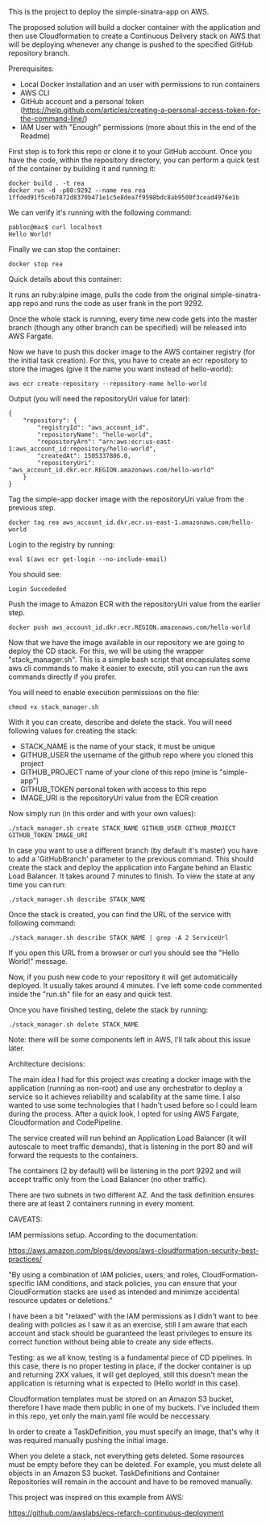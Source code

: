 This is the project to deploy the simple-sinatra-app on AWS.

The proposed solution will build a docker container with the
application and then use Cloudformation to create a Continuous
Delivery stack on AWS that will be deploying whenever any change is
pushed to the specified GitHub repository branch.


Prerequisites:
- Local Docker installation and an user with permissions to run containers
- AWS CLI
- GitHub account and a personal token (https://help.github.com/articles/creating-a-personal-access-token-for-the-command-line/)
- IAM User with "Enough" permissions (more about this in the end of
  the Readme)

First step is to fork this repo or clone it to your GitHub
account. Once you have the code, within the repository directory, you
can perform a quick test of the container by building it and running
it:

```
docker build . -t rea
docker run -d -p80:9292 --name rea rea
1ffded91f5ceb7872d8370b471e1c5e8dea7f9598bdc8ab9500f3cead4976e1b
```

We can verify it's running with the following command:
```
pabloc@mac$ curl localhost
Hello World!
```
Finally we can stop the container:

```
docker stop rea
```


Quick details about this container:

It runs an ruby:alpine image, pulls the code from the original
simple-sinatra-app repo and runs the code as user frank in the port
9292.

Once the whole stack is running, every time new code gets into the
master branch (though any other branch can be specified) will be
released into AWS Fargate.



Now we have to push this docker image to the AWS container registry
(for the initial task creation). For this, you have to create an ecr
repository to store the images (give it the name you want instead of hello-world):
```
aws ecr create-repository --repository-name hello-world
```

Output (you will need the repositoryUri value for later):
```
{
    "repository": {
        "registryId": "aws_account_id",
        "repositoryName": "hello-world",
        "repositoryArn": "arn:aws:ecr:us-east-1:aws_account_id:repository/hello-world",
        "createdAt": 1505337806.0,
        "repositoryUri": "aws_account_id.dkr.ecr.REGION.amazonaws.com/hello-world"
    }
}
```
Tag the simple-app  docker image with the repositoryUri value from the
previous step.

```
docker tag rea aws_account_id.dkr.ecr.us-east-1.amazonaws.com/hello-world
```

Login to the registry by running:
```
eval $(aws ecr get-login --no-include-email)
```

You should see:
```
Login Succededed
```

Push the image to Amazon ECR with the repositoryUri value from the earlier step.
```
docker push aws_account_id.dkr.ecr.REGION.amazonaws.com/hello-world

```

Now that we have the image available in our repository we are going to
deploy the CD stack. For this, we will be using the wrapper
"stack_manager.sh". This is a simple bash script that encapsulates
some aws cli commands to make it easier to execute, still you can run
the aws commands directly if you prefer.

You will need to enable execution permissions on the file:
```
chmod +x stack_manager.sh
```

With it you can create, describe and delete the stack. You will need
following values for creating the stack:
- STACK_NAME is the name of your stack, it must be unique
- GITHUB_USER the username of the github repo where you cloned this project
- GITHUB_PROJECT name of your clone of this repo (mine is "simple-app")
- GITHUB_TOKEN personal token with access to this repo
- IMAGE_URI is the repositoryUri value from the ECR creation

Now simply run (in this order and with your own values):

```
./stack_manager.sh create STACK_NAME GITHUB_USER GITHUB_PROJECT GITHUB_TOKEN IMAGE_URI
```

In case you want to use a different branch (by default it's master)
you have to add a 'GitHubBranch' parameter to the previous command.
This should create the stack and deploy the application into Fargate
behind an Elastic Load Balancer. It takes around 7 minutes to
finish. To view the state at any time you can run:

```
./stack_manager.sh describe STACK_NAME
```

Once the stack is created, you can find the URL of the service with
following command:

```
./stack_manager.sh describe STACK_NAME | grep -A 2 ServiceUrl
```

If you open this URL from a browser or curl you should see the "Hello
World!" message.


Now, if you push new code to your repository it will get automatically
deployed. It usually takes around 4 minutes. I've left some code
commented inside the "run.sh" file for an easy and quick test.


Once you have finished testing, delete the stack by running:
```
./stack_manager.sh delete STACK_NAME
```

Note: there will be some components left in AWS, I'll talk about this
issue later.



Architecture decisions:

The main idea I had for this project was creating a docker image with
the application (running as non-root) and use any orchestrator to
deploy a service so it achieves reliability and scalability at the
same time. I also wanted to use some technologies that I hadn't used
before so I could learn during the process. After a quick look, I opted
for using AWS Fargate, Cloudformation and CodePipeline.

The service created will run behind an Application Load Balancer (it will
autoscale to meet traffic demands), that is
listening in the port 80 and will forward the requests to the
containers. 

The containers (2 by default) will be listening in the port 9292 and
will accept traffic only from the Load Balancer (no other traffic).

There are two subnets in two different AZ. And the task definition
ensures there are at least 2 containers running in every moment.



CAVEATS:


IAM permissions setup. According to the documentation:

https://aws.amazon.com/blogs/devops/aws-cloudformation-security-best-practices/

"By using a combination of IAM policies, users, and roles, CloudFormation-specific IAM conditions, and stack policies, you can ensure that your CloudFormation stacks are used as intended and minimize accidental resource updates or deletions."

I have been a bit "relaxed" with the IAM permissions as I didn't want
to bee dealing with policies as I saw it as an exercise, still I am
aware that each account and stack should be guaranteed the least
privileges to ensure its correct function without being able to
create any side effects.

Testing: as we all know, testing is a fundamental piece of CD
pipelines. In this case, there is no proper testing in place, if the docker container is up
and returning 2XX values, it will get deployed, still this doesn't
mean the application is returning what is expected to (Hello world! in
this case).


Cloudformation templates must be stored on an Amazon S3 bucket,
therefore I have made them public in one of my buckets. I've included
them in this repo, yet only the main.yaml file would be neccessary.


In order to create a TaskDefinition, you must specify an image,
that's why it was required manually pushing the initial image.

When you delete a stack, not everything gets deleted. Some resources
must be empty before they can be deleted. For example, you must delete
all objects in an Amazon S3 bucket. TaskDefinitions and Container
Repositories will remain in the account and have to be removed manually.



This project was inspired on this example from AWS:

https://github.com/awslabs/ecs-refarch-continuous-deployment

